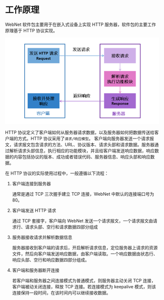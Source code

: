 # 工作原理

 WebNet 软件包主要用于在嵌入式设备上实现 HTTP 服务器，软件包的主要工作原理基于 HTTP 协议实现。

![WebNet 软件包工作原理](figures/principle.jpg)

HTTP 协议定义了客户端如何从服务器请求数据，以及服务器如何把数据传送给客户端的方式。HTTP 协议采用了`请求/响应模型`。 客户端向服务器发送一个请求报文，请求报文包含请求的方法、URL、协议版本、请求头部和请求数据。服务器通过解析请求头部信息，执行相应的功能模块，并且给客户端发送响应数据，响应数据的内容包括协议的版本、成功或者错误代码、服务器信息、响应头部和响应数据。

在 HTTP 协议的实际使用过程中，一般遵循以下流程：

1. 客户端连接到服务器

    通常是通过 TCP 三次握手建立 TCP 连接，WebNet 中默认的连接端口号为 80。

2. 客户端发送 HTTP 请求

    通过 TCP 套接字，客户端向 WebNet 发送一个请求报文，一个请求报文由请求行、请求头部、空行和请求数据四部分组成

3. 服务器接收请求并解析数据信息

    服务器接收到客户端的请求后，开启解析请求信息，定位服务器上请求的资源文件，然后向客户端发送响应数据，由客户端读取。一个响应数据由状态行、响应头部、空行和响应数据四部分组成。

4. 客户端和服务器断开连接

    若客户端和服务器之间连接模式为普通模式，则服务器主动关闭 TCP 连接，客户端被动关闭连接，释放 TCP 连接。若连接模式为 keepalive 模式，则该连接保持一段时间，在该时间内可以继续接收数据。

